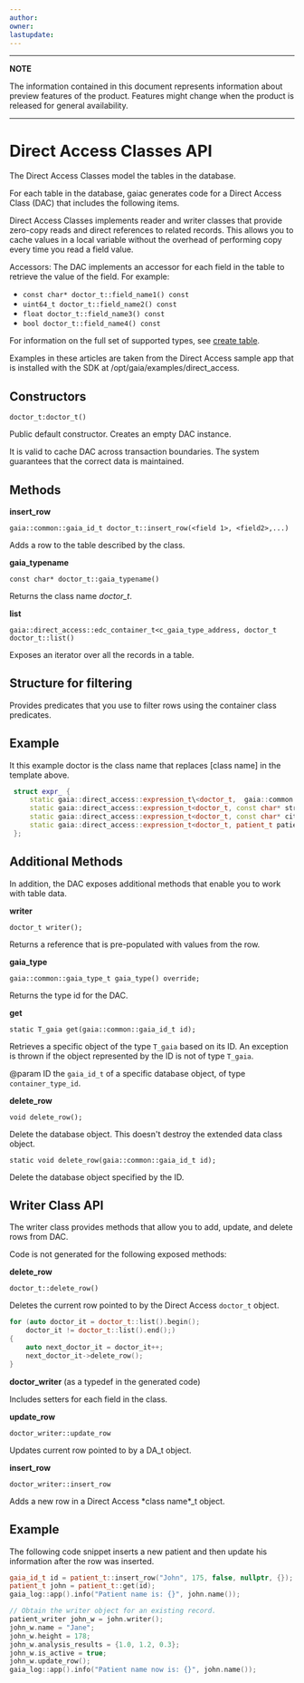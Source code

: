 ```yaml
---
author: 
owner: 
lastupdate: 
---
```


---

**NOTE**

The information contained in this document represents information about preview features of the product. Features might change when the product is released for general availability.

---

# Direct Access Classes API

The Direct Access Classes model the tables in the database.

For each table in the database, gaiac generates code for a Direct Access Class (DAC) that includes the following items.

Direct Access Classes implements reader and writer classes that provide zero-copy reads and direct references to related records. This allows you to cache values in a local variable without the overhead of performing copy every time you read a field value.

Accessors: The DAC implements an accessor for each field in the table to retrieve the value of the field. For example:

* `const char* doctor_t::field_name1() const`
* `uint64_t doctor_t::field_name2() const`
* `float doctor_t::field_name3() const`
* `bool doctor_t::field_name4() const`

For information on the full set of supported types, see [create table](ddl-create-table.md).

Examples in these articles are taken from the Direct Access sample app that is installed with the SDK at /opt/gaia/examples/direct_access.

## Constructors

`doctor_t:doctor_t()`

Public default constructor. Creates an empty DAC instance.

It is valid to cache DAC across transaction boundaries. The system guarantees that the correct data is maintained.

## Methods

**insert_row**

`gaia::common::gaia_id_t doctor_t::insert_row(<field 1>, <field2>,...)`

Adds a row to the table described by the class.

**gaia_typename**

`const char* doctor_t::gaia_typename()`

Returns the class name *doctor_t*.

**list**

`gaia::direct_access::edc_container_t<c_gaia_type_address, doctor_t doctor_t::list()`

Exposes an iterator over all the records in a table.

## Structure for filtering

Provides predicates that you use to filter rows using the container class predicates.

## Example

It this example doctor is the class name that replaces \[class name\] in the template above.

```c++
 struct expr_ {
     static gaia::direct_access::expression_t\<doctor_t,  gaia::common::gaia_id_t gaia_id;
     static gaia::direct_access::expression_t<doctor_t, const char* street;
     static gaia::direct_access::expression_t<doctor_t, const char* city;
     static gaia::direct_access::expression_t<doctor_t, patient_t patient;
 };
```

## Additional Methods

In addition, the DAC exposes additional methods that enable you to work with table data.

**writer**

`doctor_t writer();`

Returns a reference that is pre-populated with values from the row.

**gaia_type**

`gaia::common::gaia_type_t gaia_type() override;`

Returns the type id for the DAC.

**get**

`static T_gaia get(gaia::common::gaia_id_t id);`

Retrieves a specific object of the type `T_gaia` based on its ID. An exception is thrown if the object represented by the ID is not of type `T_gaia`.

@param ID the `gaia_id_t` of a specific database object, of type `container_type_id`.

**delete_row**

`void delete_row();`

Delete the database object. This doesn\'t destroy the extended data class object.

`static void delete_row(gaia::common::gaia_id_t id);`

Delete the database object specified by the ID.

## Writer Class API

The writer class provides methods that allow you to add, update, and delete rows from DAC.

Code is not generated for the following exposed methods:

**delete_row**

`doctor_t::delete_row()`

Deletes the current row pointed to by the Direct Access `doctor_t` object.

```c++
for (auto doctor_it = doctor_t::list().begin();
    doctor_it != doctor_t::list().end();)
{
    auto next_doctor_it = doctor_it++;
    next_doctor_it->delete_row();
}
```

**doctor_writer** (as a typedef in the generated code)

Includes setters for each field in the class.

**update_row**

`doctor_writer::update_row`

Updates current row pointed to by a DA_t object.

**insert_row**

`doctor_writer::insert_row`

Adds a new row in a Direct Access \*class name\*_t object.


## Example

The following code snippet inserts a new patient and then update his information after the row was inserted.

```c++
gaia_id_t id = patient_t::insert_row("John", 175, false, nullptr, {});
patient_t john = patient_t::get(id);
gaia_log::app().info("Patient name is: {}", john.name());

// Obtain the writer object for an existing record.
patient_writer john_w = john.writer();
john_w.name = "Jane";
john_w.height = 178;
john_w.analysis_results = {1.0, 1.2, 0.3};
john_w.is_active = true;
john_w.update_row();
gaia_log::app().info("Patient name now is: {}", john.name());
```